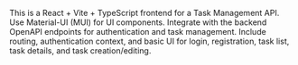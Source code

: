 <!-- Use this file to provide workspace-specific custom instructions to Copilot. For more details, visit https://code.visualstudio.com/docs/copilot/copilot-customization#_use-a-githubcopilotinstructionsmd-file -->

This is a React + Vite + TypeScript frontend for a Task Management API. Use Material-UI (MUI) for UI components. Integrate with the backend OpenAPI endpoints for authentication and task management. Include routing, authentication context, and basic UI for login, registration, task list, task details, and task creation/editing.
